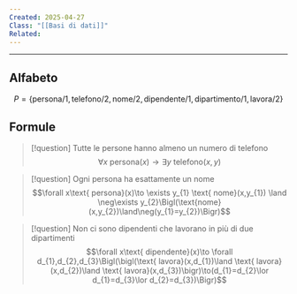 ```yaml
---
Created: 2025-04-27
Class: "[[Basi di dati]]"
Related:
---
```

---
## Alfabeto
$$
P=\{\text{persona/1},\text{telefono/2},\text{nome/2}, \text{dipendente/1},\text{dipartimento/1},\text{lavora/2}\}
$$
## Formule

>[!question] Tutte le persone hanno almeno un numero di telefono
>$$\forall x \text{ persona}(x)\to \exists y\text{ telefono}(x,y)$$

>[!question] Ogni persona ha esattamente un nome
>$$\forall x\text{ persona}(x)\to \exists y_{1} \text{ nome}(x,y_{1}) \land \neg\exists y_{2}\Bigl(\text{nome}(x,y_{2})\land\neg(y_{1}=y_{2})\Bigr)$$

>[!question] Non ci sono dipendenti che lavorano in più di due dipartimenti
>$$\forall x\text{ dipendente}(x)\to \forall d_{1},d_{2},d_{3}\Bigl(\bigl(\text{ lavora}(x,d_{1})\land \text{ lavora}(x,d_{2})\land \text{ lavora}(x,d_{3})\bigr)\to(d_{1}=d_{2}\lor d_{1}=d_{3}\lor d_{2}=d_{3})\Bigr)$$

